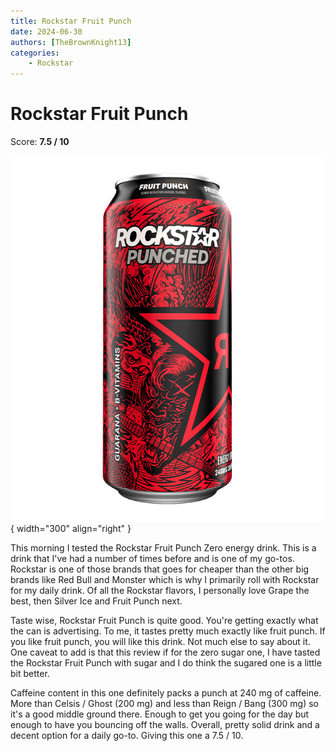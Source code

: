 ```yaml
---
title: Rockstar Fruit Punch
date: 2024-06-30
authors: [TheBrownKnight13]
categories:
    - Rockstar
---
```


# Rockstar Fruit Punch
Score: **7.5 / 10**

![Picture of can](images/rockstar_fruit_punch.png){ width="300" align="right" }

This morning I tested the Rockstar Fruit Punch Zero energy drink. This is a drink that I've had a number of times before and is one of my go-tos. Rockstar is one of those brands that goes for cheaper than the other big brands like Red Bull and Monster which is why I primarily roll with Rockstar for my daily drink. Of all the Rockstar flavors, I personally love Grape the best, then Silver Ice and Fruit Punch next.

Taste wise, Rockstar Fruit Punch is quite good. You're getting exactly what the can is advertising. To me, it tastes pretty much exactly like fruit punch. If you like fruit punch, you will like this drink. Not much else to say about it. One caveat to add is that this review if for the zero sugar one, I have tasted the Rockstar Fruit Punch with sugar and I do think the sugared one is a little bit better.

Caffeine content in this one definitely packs a punch at 240 mg of caffeine. More than Celsis / Ghost (200 mg) and less than Reign / Bang (300 mg) so it's a good middle ground there. Enough to get you going for the day but enough to have you bouncing off the walls. Overall, pretty solid drink and a decent option for a daily go-to. Giving this one a 7.5 / 10.